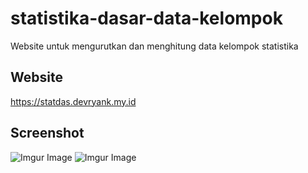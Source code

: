 # statistika-dasar-data-kelompok
Website untuk mengurutkan dan menghitung data kelompok statistika
## Website
https://statdas.devryank.my.id
## Screenshot
![Imgur Image](https://i.imgur.com/HscLWQu.jpg)
![Imgur Image](https://i.imgur.com/fMO2EgG.jpg)

